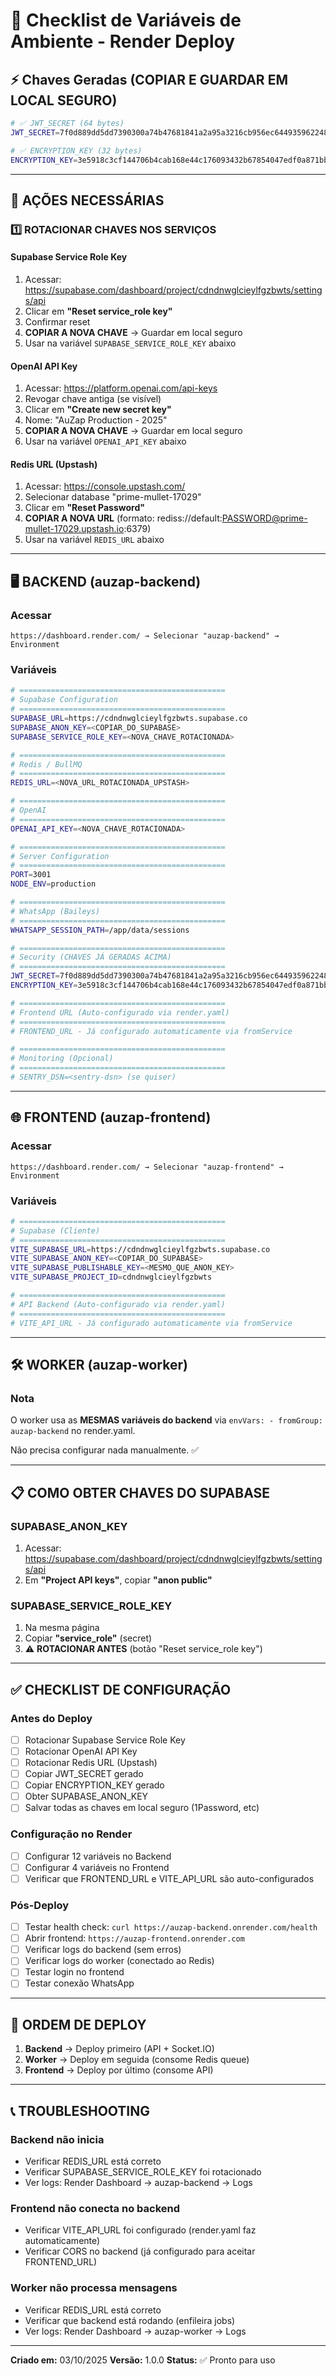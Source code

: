 # 🔐 Checklist de Variáveis de Ambiente - Render Deploy

## ⚡ Chaves Geradas (COPIAR E GUARDAR EM LOCAL SEGURO)

```bash
# ✅ JWT_SECRET (64 bytes)
JWT_SECRET=7f0d889dd5dd7390300a74b47681841a2a95a3216cb956ec644935962248e18c9defcc8a5990f58f26fb53cc0e91f9d330cfd25fd891e7e40eeab618ea296c17

# ✅ ENCRYPTION_KEY (32 bytes)
ENCRYPTION_KEY=3e5918c3cf144706b4cab168e44c176093432b67854047edf0a871bba81a081d
```

---

## 🔄 AÇÕES NECESSÁRIAS

### 1️⃣ ROTACIONAR CHAVES NOS SERVIÇOS

#### Supabase Service Role Key
1. Acessar: https://supabase.com/dashboard/project/cdndnwglcieylfgzbwts/settings/api
2. Clicar em **"Reset service_role key"**
3. Confirmar reset
4. **COPIAR A NOVA CHAVE** → Guardar em local seguro
5. Usar na variável `SUPABASE_SERVICE_ROLE_KEY` abaixo

#### OpenAI API Key
1. Acessar: https://platform.openai.com/api-keys
2. Revogar chave antiga (se visível)
3. Clicar em **"Create new secret key"**
4. Nome: "AuZap Production - 2025"
5. **COPIAR A NOVA CHAVE** → Guardar em local seguro
6. Usar na variável `OPENAI_API_KEY` abaixo

#### Redis URL (Upstash)
1. Acessar: https://console.upstash.com/
2. Selecionar database "prime-mullet-17029"
3. Clicar em **"Reset Password"**
4. **COPIAR A NOVA URL** (formato: rediss://default:PASSWORD@prime-mullet-17029.upstash.io:6379)
5. Usar na variável `REDIS_URL` abaixo

---

## 🖥️ BACKEND (auzap-backend)

### Acessar
```
https://dashboard.render.com/ → Selecionar "auzap-backend" → Environment
```

### Variáveis

```bash
# ==============================================
# Supabase Configuration
# ==============================================
SUPABASE_URL=https://cdndnwglcieylfgzbwts.supabase.co
SUPABASE_ANON_KEY=<COPIAR_DO_SUPABASE>
SUPABASE_SERVICE_ROLE_KEY=<NOVA_CHAVE_ROTACIONADA>

# ==============================================
# Redis / BullMQ
# ==============================================
REDIS_URL=<NOVA_URL_ROTACIONADA_UPSTASH>

# ==============================================
# OpenAI
# ==============================================
OPENAI_API_KEY=<NOVA_CHAVE_ROTACIONADA>

# ==============================================
# Server Configuration
# ==============================================
PORT=3001
NODE_ENV=production

# ==============================================
# WhatsApp (Baileys)
# ==============================================
WHATSAPP_SESSION_PATH=/app/data/sessions

# ==============================================
# Security (CHAVES JÁ GERADAS ACIMA)
# ==============================================
JWT_SECRET=7f0d889dd5dd7390300a74b47681841a2a95a3216cb956ec644935962248e18c9defcc8a5990f58f26fb53cc0e91f9d330cfd25fd891e7e40eeab618ea296c17
ENCRYPTION_KEY=3e5918c3cf144706b4cab168e44c176093432b67854047edf0a871bba81a081d

# ==============================================
# Frontend URL (Auto-configurado via render.yaml)
# ==============================================
# FRONTEND_URL - Já configurado automaticamente via fromService

# ==============================================
# Monitoring (Opcional)
# ==============================================
# SENTRY_DSN=<sentry-dsn> (se quiser)
```

---

## 🌐 FRONTEND (auzap-frontend)

### Acessar
```
https://dashboard.render.com/ → Selecionar "auzap-frontend" → Environment
```

### Variáveis

```bash
# ==============================================
# Supabase (Cliente)
# ==============================================
VITE_SUPABASE_URL=https://cdndnwglcieylfgzbwts.supabase.co
VITE_SUPABASE_ANON_KEY=<COPIAR_DO_SUPABASE>
VITE_SUPABASE_PUBLISHABLE_KEY=<MESMO_QUE_ANON_KEY>
VITE_SUPABASE_PROJECT_ID=cdndnwglcieylfgzbwts

# ==============================================
# API Backend (Auto-configurado via render.yaml)
# ==============================================
# VITE_API_URL - Já configurado automaticamente via fromService
```

---

## 🛠️ WORKER (auzap-worker)

### Nota
O worker usa as **MESMAS variáveis do backend** via `envVars: - fromGroup: auzap-backend` no render.yaml.

Não precisa configurar nada manualmente. ✅

---

## 📋 COMO OBTER CHAVES DO SUPABASE

### SUPABASE_ANON_KEY
1. Acessar: https://supabase.com/dashboard/project/cdndnwglcieylfgzbwts/settings/api
2. Em **"Project API keys"**, copiar **"anon public"**

### SUPABASE_SERVICE_ROLE_KEY
1. Na mesma página
2. Copiar **"service_role"** (secret)
3. ⚠️ **ROTACIONAR ANTES** (botão "Reset service_role key")

---

## ✅ CHECKLIST DE CONFIGURAÇÃO

### Antes do Deploy
- [ ] Rotacionar Supabase Service Role Key
- [ ] Rotacionar OpenAI API Key
- [ ] Rotacionar Redis URL (Upstash)
- [ ] Copiar JWT_SECRET gerado
- [ ] Copiar ENCRYPTION_KEY gerado
- [ ] Obter SUPABASE_ANON_KEY
- [ ] Salvar todas as chaves em local seguro (1Password, etc)

### Configuração no Render
- [ ] Configurar 12 variáveis no Backend
- [ ] Configurar 4 variáveis no Frontend
- [ ] Verificar que FRONTEND_URL e VITE_API_URL são auto-configurados

### Pós-Deploy
- [ ] Testar health check: `curl https://auzap-backend.onrender.com/health`
- [ ] Abrir frontend: `https://auzap-frontend.onrender.com`
- [ ] Verificar logs do backend (sem erros)
- [ ] Verificar logs do worker (conectado ao Redis)
- [ ] Testar login no frontend
- [ ] Testar conexão WhatsApp

---

## 🚀 ORDEM DE DEPLOY

1. **Backend** → Deploy primeiro (API + Socket.IO)
2. **Worker** → Deploy em seguida (consome Redis queue)
3. **Frontend** → Deploy por último (consome API)

---

## 📞 TROUBLESHOOTING

### Backend não inicia
- Verificar REDIS_URL está correto
- Verificar SUPABASE_SERVICE_ROLE_KEY foi rotacionado
- Ver logs: Render Dashboard → auzap-backend → Logs

### Frontend não conecta no backend
- Verificar VITE_API_URL foi configurado (render.yaml faz automaticamente)
- Verificar CORS no backend (já configurado para aceitar FRONTEND_URL)

### Worker não processa mensagens
- Verificar REDIS_URL está correto
- Verificar que backend está rodando (enfileira jobs)
- Ver logs: Render Dashboard → auzap-worker → Logs

---

**Criado em:** 03/10/2025
**Versão:** 1.0.0
**Status:** ✅ Pronto para uso
